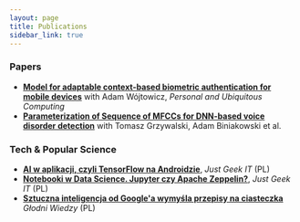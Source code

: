 ```yaml
---
layout: page
title: Publications
sidebar_link: true
---
```


### Papers
* [**Model for adaptable context-based biometric authentication for mobile devices**](https://link.springer.com/article/10.1007/s00779-016-0905-0) with Adam Wójtowicz, _Personal and Ubiquitous Computing_
* [**Parameterization of Sequence of MFCCs for DNN-based voice disorder detection**](https://arxiv.org/pdf/1812.05888.pdf) with Tomasz Grzywalski, Adam Biniakowski et al.

### Tech & Popular Science
* [**AI w aplikacji, czyli TensorFlow na Androidzie**](https://geek.justjoin.it/ai-aplikacji-czyli-tensorflow-androidzie/), _Just Geek IT_ (PL)
* [**Notebooki w Data Science. Jupyter czy Apache Zeppelin?**](https://geek.justjoin.it/notebooki-w-data-science-jupyter-czy-apache-zeppelin/), _Just Geek IT_ (PL)
* [**Sztuczna inteligencja od Google'a wymyśla przepisy na ciasteczka**](https://hive.blog/pl-technologia/@glodniwiedzy/sztuczna-inteligencja-od-google-a-wymysla-przepisy-na-ciasteczka)
_Głodni Wiedzy_ (PL)
